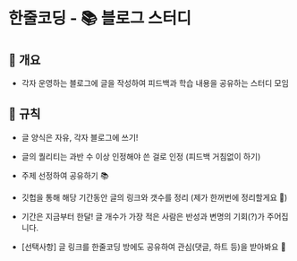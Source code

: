 # 한줄코딩 - 📚 블로그 스터디

## 🧐 개요

- 각자 운영하는 블로그에 글을 작성하여 피드백과 학습 내용을 공유하는 스터디 모임

## 🤔 규칙

- 글 양식은 자유, 각자 블로그에 쓰기!

- 글의 퀄리티는 과반 수 이상 인정해야 쓴 걸로 인정 (피드백 거침없이 하기)

- 주제 선정하여 공유하기 📚

- 깃헙을 통해 해당 기간동안 글의 링크와 갯수를 정리 (제가 한꺼번에 정리할게요 🙋)

- 기간은 지금부터 한달! 글 개수가 가장 적은 사람은 반성과 변명의 기회(?)가 주어집니다.

- \[선택사항\] 글 링크를 한줄코딩 방에도 공유하여 관심(댓글, 하트 등)을 받아봐요 🥰
